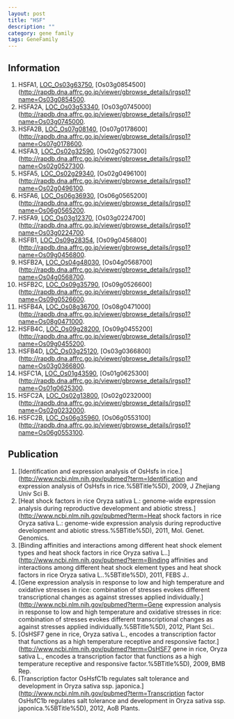 ```yaml
---
layout: post
title: "HSF"
description: ""
category: gene family
tags: GeneFamily
---
```


## Information
1. HSFA1, [LOC_Os03g63750](http://rice.plantbiology.msu.edu/cgi-bin/ORF_infopage.cgi?orf=LOC_Os03g63750), [Os03g0854500](http://rapdb.dna.affrc.go.jp/viewer/gbrowse_details/irgsp1?name=Os03g0854500.
2. HSFA2A, [LOC_Os03g53340](http://rice.plantbiology.msu.edu/cgi-bin/ORF_infopage.cgi?orf=LOC_Os03g53340), [Os03g0745000](http://rapdb.dna.affrc.go.jp/viewer/gbrowse_details/irgsp1?name=Os03g0745000.
3. HSFA2B, [LOC_Os07g08140](http://rice.plantbiology.msu.edu/cgi-bin/ORF_infopage.cgi?orf=LOC_Os07g08140), [Os07g0178600](http://rapdb.dna.affrc.go.jp/viewer/gbrowse_details/irgsp1?name=Os07g0178600.
4. HSFA3, [LOC_Os02g32590](http://rice.plantbiology.msu.edu/cgi-bin/ORF_infopage.cgi?orf=LOC_Os02g32590), [Os02g0527300](http://rapdb.dna.affrc.go.jp/viewer/gbrowse_details/irgsp1?name=Os02g0527300.
5. HSFA5, [LOC_Os02g29340](http://rice.plantbiology.msu.edu/cgi-bin/ORF_infopage.cgi?orf=LOC_Os02g29340), [Os02g0496100](http://rapdb.dna.affrc.go.jp/viewer/gbrowse_details/irgsp1?name=Os02g0496100.
6. HSFA6, [LOC_Os06g36930](http://rice.plantbiology.msu.edu/cgi-bin/ORF_infopage.cgi?orf=LOC_Os06g36930), [Os06g0565200](http://rapdb.dna.affrc.go.jp/viewer/gbrowse_details/irgsp1?name=Os06g0565200.
7. HSFA9, [LOC_Os03g12370](http://rice.plantbiology.msu.edu/cgi-bin/ORF_infopage.cgi?orf=LOC_Os03g12370), [Os03g0224700](http://rapdb.dna.affrc.go.jp/viewer/gbrowse_details/irgsp1?name=Os03g0224700.
8. HSFB1, [LOC_Os09g28354](http://rice.plantbiology.msu.edu/cgi-bin/ORF_infopage.cgi?orf=LOC_Os09g28354), [Os09g0456800](http://rapdb.dna.affrc.go.jp/viewer/gbrowse_details/irgsp1?name=Os09g0456800.
9. HSFB2A, [LOC_Os04g48030](http://rice.plantbiology.msu.edu/cgi-bin/ORF_infopage.cgi?orf=LOC_Os04g48030), [Os04g0568700](http://rapdb.dna.affrc.go.jp/viewer/gbrowse_details/irgsp1?name=Os04g0568700.
10. HSFB2C, [LOC_Os09g35790](http://rice.plantbiology.msu.edu/cgi-bin/ORF_infopage.cgi?orf=LOC_Os09g35790), [Os09g0526600](http://rapdb.dna.affrc.go.jp/viewer/gbrowse_details/irgsp1?name=Os09g0526600.
11. HSFB4A, [LOC_Os08g36700](http://rice.plantbiology.msu.edu/cgi-bin/ORF_infopage.cgi?orf=LOC_Os08g36700), [Os08g0471000](http://rapdb.dna.affrc.go.jp/viewer/gbrowse_details/irgsp1?name=Os08g0471000.
12. HSFB4C, [LOC_Os09g28200](http://rice.plantbiology.msu.edu/cgi-bin/ORF_infopage.cgi?orf=LOC_Os09g28200), [Os09g0455200](http://rapdb.dna.affrc.go.jp/viewer/gbrowse_details/irgsp1?name=Os09g0455200.
13. HSFB4D, [LOC_Os03g25120](http://rice.plantbiology.msu.edu/cgi-bin/ORF_infopage.cgi?orf=LOC_Os03g25120), [Os03g0366800](http://rapdb.dna.affrc.go.jp/viewer/gbrowse_details/irgsp1?name=Os03g0366800.
14. HSFC1A, [LOC_Os01g43590](http://rice.plantbiology.msu.edu/cgi-bin/ORF_infopage.cgi?orf=LOC_Os01g43590), [Os01g0625300](http://rapdb.dna.affrc.go.jp/viewer/gbrowse_details/irgsp1?name=Os01g0625300.
15. HSFC2A, [LOC_Os02g13800](http://rice.plantbiology.msu.edu/cgi-bin/ORF_infopage.cgi?orf=LOC_Os02g13800), [Os02g0232000](http://rapdb.dna.affrc.go.jp/viewer/gbrowse_details/irgsp1?name=Os02g0232000.
16. HSFC2B, [LOC_Os06g35960](http://rice.plantbiology.msu.edu/cgi-bin/ORF_infopage.cgi?orf=LOC_Os06g35960), [Os06g0553100](http://rapdb.dna.affrc.go.jp/viewer/gbrowse_details/irgsp1?name=Os06g0553100.

## Publication
1. [Identification and expression analysis of OsHsfs in rice.](http://www.ncbi.nlm.nih.gov/pubmed?term=Identification and expression analysis of OsHsfs in rice.%5BTitle%5D), 2009, J Zhejiang Univ Sci B.
2. [Heat shock factors in rice Oryza sativa L.: genome-wide expression analysis during reproductive development and abiotic stress.](http://www.ncbi.nlm.nih.gov/pubmed?term=Heat shock factors in rice Oryza sativa L.: genome-wide expression analysis during reproductive development and abiotic stress.%5BTitle%5D), 2011, Mol. Genet. Genomics.
3. [Binding affinities and interactions among different heat shock element types and heat shock factors in rice Oryza sativa L..](http://www.ncbi.nlm.nih.gov/pubmed?term=Binding affinities and interactions among different heat shock element types and heat shock factors in rice Oryza sativa L..%5BTitle%5D), 2011, FEBS J..
4. [Gene expression analysis in response to low and high temperature and oxidative stresses in rice: combination of stresses evokes different transcriptional changes as against stresses applied individually.](http://www.ncbi.nlm.nih.gov/pubmed?term=Gene expression analysis in response to low and high temperature and oxidative stresses in rice: combination of stresses evokes different transcriptional changes as against stresses applied individually.%5BTitle%5D), 2012, Plant Sci..
5. [OsHSF7 gene in rice, Oryza sativa L., encodes a transcription factor that functions as a high temperature receptive and responsive factor.](http://www.ncbi.nlm.nih.gov/pubmed?term=OsHSF7 gene in rice, Oryza sativa L., encodes a transcription factor that functions as a high temperature receptive and responsive factor.%5BTitle%5D), 2009, BMB Rep.
6. [Transcription factor OsHsfC1b regulates salt tolerance and development in Oryza sativa ssp. japonica.](http://www.ncbi.nlm.nih.gov/pubmed?term=Transcription factor OsHsfC1b regulates salt tolerance and development in Oryza sativa ssp. japonica.%5BTitle%5D), 2012, AoB Plants.


